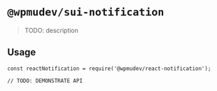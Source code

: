# `@wpmudev/sui-notification`

> TODO: description

## Usage

```
const reactNotification = require('@wpmudev/react-notification');

// TODO: DEMONSTRATE API
```
